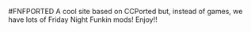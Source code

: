 #FNFPORTED
A cool site based on CCPorted but, instead of games, we have lots of Friday Night Funkin mods! Enjoy!!